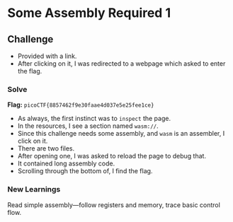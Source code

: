 # Some Assembly Required 1

## Challenge
- Provided with a link.
- After clicking on it, I was redirected to a webpage which asked to enter the flag.

### Solve
**Flag:** `picoCTF{8857462f9e30faae4d037e5e25fee1ce}`
- As always, the first instinct was to `inspect` the page.
- In the resources, I see a section named `wasm://`.
- Since this challenge needs some assembly, and `wasm` is an assembler, I click on it.
- There are two files.
- After opening one, I was asked to reload the page to debug that.
- It contained long assembly code.
- Scrolling through the bottom of, I find the flag.


### New Learnings
Read simple assembly—follow registers and memory, trace basic control flow.

